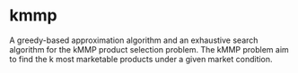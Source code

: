 kmmp
====

A greedy-based approximation algorithm and an exhaustive search algorithm for the kMMP product selection problem. The kMMP problem aim to find the k most marketable products under a given market condition.
